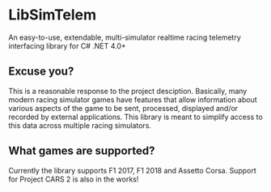 # LibSimTelem
An easy-to-use, extendable, multi-simulator realtime racing telemetry interfacing library for C# .NET 4.0+

## Excuse you?
This is a reasonable response to the project desciption. Basically, many modern racing simulator games have
features that allow information about various aspects of the game to be sent, processed, displayed and/or
recorded by external applications. This library is meant to simplify access to this data across multiple
racing simulators.

## What games are supported?
Currently the library supports F1 2017, F1 2018 and Assetto Corsa. Support for Project CARS 2 is also in
the works!
